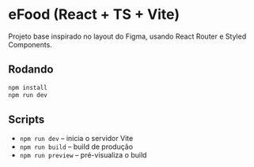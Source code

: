 # eFood (React + TS + Vite)

Projeto base inspirado no layout do Figma, usando React Router e Styled Components.

## Rodando

```bash
npm install
npm run dev
```

## Scripts
- `npm run dev` – inicia o servidor Vite
- `npm run build` – build de produção
- `npm run preview` – pré-visualiza o build
